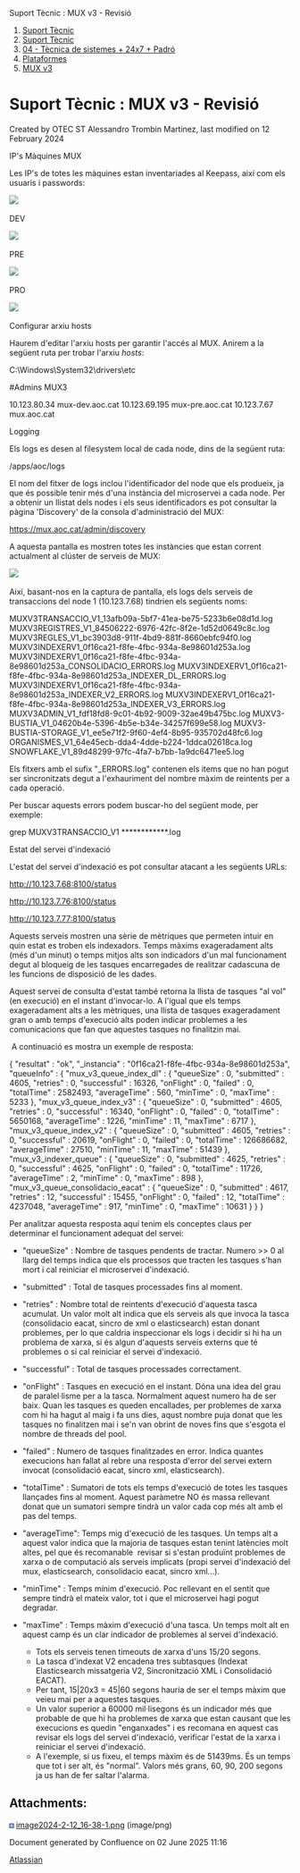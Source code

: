 Suport Tècnic : MUX v3 - Revisió  

1.  [Suport Tècnic](index.html)
2.  [Suport Tècnic](13893782.html)
3.  [04 - Tècnica de sistemes + 24x7 + Padró](26313202.html)
4.  [Plataformes](Plataformes_41520520.html)
5.  [MUX v3](MUX-v3_93356465.html)

Suport Tècnic : MUX v3 - Revisió
================================

Created by OTEC ST Alessandro Trombin Martinez, last modified on 12 February 2024

IP's Màquines MUX

Les IP's de totes les màquines estan inventariades al Keepass, així com els usuaris i passwords:

![](https://contacte.aoc.cat/secure/attachment/98671/98671_image-2023-06-08-16-45-39-588.png)

  

DEV

![](https://contacte.aoc.cat/secure/attachment/98672/98672_image-2023-06-08-16-46-04-596.png)

  

PRE

![](https://contacte.aoc.cat/secure/attachment/98673/98673_image-2023-06-08-16-46-25-629.png)

  

PRO

![](https://contacte.aoc.cat/secure/attachment/98674/98674_image-2023-06-08-16-46-43-592.png)

Configurar arxiu hosts

Haurem d'editar l'arxiu hosts per garantir l'accés al MUX. Anirem a la següent ruta per trobar l'arxiu _hosts_: 

C:\\Windows\\System32\\drivers\\etc

#Admins MUX3

10.123.80.34 mux-dev.aoc.cat
10.123.69.195 mux-pre.aoc.cat
10.123.7.67 mux.aoc.cat

  

  

Logging

Els logs es desen al filesystem local de cada node, dins de la següent ruta:

/apps/aoc/logs

  

El nom del fitxer de logs inclou l'identificador del node que els produeix, ja que és possible tenir més d'una instància del microservei a cada node. Per a obtenir un llistat dels nodes i els seus identificadors es pot consultar la pàgina 'Discovery' de la consola d'administració del MUX:

https://mux.aoc.cat/admin/discovery

A aquesta pantalla es mostren totes les instàncies que estan corrent actualment al clúster de serveis de MUX:

![](attachments/93356469/100009234.png)

  

Així, basant-nos en la captura de pantalla, els logs dels serveis de transaccions del node 1 (10.123.7.68) tindrien els següents noms:

MUXV3TRANSACCIO\_V1\_13afb09a-5bf7-41ea-be75-5233b6e08d1d.log
MUXV3REGISTRES\_V1\_84506222-6976-42fc-8f2e-1d52d0649c8c.log
MUXV3REGLES\_V1\_bc3903d8-911f-4bd9-881f-8660ebfc94f0.log
MUXV3INDEXERV1\_0f16ca21-f8fe-4fbc-934a-8e98601d253a.log
MUXV3INDEXERV1\_0f16ca21-f8fe-4fbc-934a-8e98601d253a\_CONSOLIDACIO\_ERRORS.log
MUXV3INDEXERV1\_0f16ca21-f8fe-4fbc-934a-8e98601d253a\_INDEXER\_DL\_ERRORS.log
MUXV3INDEXERV1\_0f16ca21-f8fe-4fbc-934a-8e98601d253a\_INDEXER\_V2\_ERRORS.log
MUXV3INDEXERV1\_0f16ca21-f8fe-4fbc-934a-8e98601d253a\_INDEXER\_V3\_ERRORS.log
MUXV3ADMIN\_V1\_fdf18fd8-9c01-4b92-9009-32ae49b475bc.log
MUXV3-BUSTIA\_V1\_04620b4e-5396-4b5e-b34e-34257f699e58.log
MUXV3-BUSTIA-STORAGE\_V1\_ee5e71f2-9f60-4ef4-8b95-935702d48fc6.log
ORGANISMES\_V1\_64e45ecb-dda4-4dde-b224-1ddca02618ca.log
SNOWFLAKE\_V1\_89d48299-97fc-4fa7-b7bb-1a9dc6471ee5.log

  
Els fitxers amb el sufix "\_ERRORS.log" contenen els items que no han pogut ser sincronitzats degut a l'exhauriment del nombre màxim de reintents per a cada operació.

Per buscar aquests errors podem buscar-ho del següent mode, per exemple:

grep MUXV3TRANSACCIO\_V1 \*\*\*\*\*\*\*\*\*\*\*\*.log

  

  

Estat del servei d'indexació

L'estat del servei d'indexació es pot consultar atacant a les següents URLs:

http://10.123.7.68:8100/status

http://10.123.7.76:8100/status

http://10.123.7.77:8100/status

Aquests serveis mostren una sèrie de mètriques que permeten intuir en quin estat es troben els indexadors. Temps màxims exageradament alts (més d'un minut) o temps mitjos alts son indicadors d'un mal funcionament degut al bloqueig de les tasques encarregades de realitzar cadascuna de les funcions de disposició de les dades.

Aquest servei de consulta d'estat també retorna la llista de tasques "al vol" (en execució) en el instant d'invocar-lo. A l'igual que els temps exageradament alts a les mètriques, una llista de tasques exageradament gran o amb temps d'execució alts poden indicar problemes a les comunicacions que fan que aquestes tasques no finalitzin mai.

 A continuació es mostra un exemple de resposta:

{
  "resultat" : "ok",
  "\_instancia" : "0f16ca21-f8fe-4fbc-934a-8e98601d253a",
  "queueInfo" : {
    "mux\_v3\_queue\_index\_dl" : {
      "queueSize" : 0,
      "submitted" : 4605,
      "retries" : 0,
      "successful" : 16326,
      "onFlight" : 0,
      "failed" : 0,
      "totalTime" : 2582493,
      "averageTime" : 560,
      "minTime" : 0,
      "maxTime" : 5233
    },
    "mux\_v3\_queue\_index\_v3" : {
      "queueSize" : 0,
      "submitted" : 4605,
      "retries" : 0,
      "successful" : 16340,
      "onFlight" : 0,
      "failed" : 0,
      "totalTime" : 5650168,
      "averageTime" : 1226,
      "minTime" : 11,
      "maxTime" : 6717
    },
    "mux\_v3\_queue\_index\_v2" : {
      "queueSize" : 0,
      "submitted" : 4605,
      "retries" : 0,
      "successful" : 20619,
      "onFlight" : 0,
      "failed" : 0,
      "totalTime" : 126686682,
      "averageTime" : 27510,
      "minTime" : 11,
      "maxTime" : 51439
    },
    "mux\_v3\_indexer\_queue" : {
      "queueSize" : 0,
      "submitted" : 4625,
      "retries" : 0,
      "successful" : 4625,
      "onFlight" : 0,
      "failed" : 0,
      "totalTime" : 11726,
      "averageTime" : 2,
      "minTime" : 0,
      "maxTime" : 898
    },
    "mux\_v3\_queue\_consolidacio\_eacat" : {
      "queueSize" : 0,
      "submitted" : 4617,
      "retries" : 12,
      "successful" : 15455,
      "onFlight" : 0,
      "failed" : 12,
      "totalTime" : 4237048,
      "averageTime" : 917,
      "minTime" : 0,
      "maxTime" : 10631
    }
  }
} 

  

Per analitzar aquesta resposta aquí tenim els conceptes claus per determinar el funcionament adequat del servei:

*   "queueSize" : Nombre de tasques pendents de tractar. Numero >> 0 al llarg del temps indica que els processos que tracten les tasques s'han mort i cal reiniciar el microservei d'indexació.
*   "submitted" : Total de tasques processades fins al moment.

*   "retries" : Nombre total de reintents d'execució d'aquesta tasca acumulat. Un valor molt alt indica que els serveis als que invoca la tasca (consolidacio eacat, sincro de xml o elasticsearch) estan donant problemes, per lo que caldria inspeccionar els logs i decidir si hi ha un problema de xarxa, si és algun d'aquests serveis externs que té problemes o si cal reiniciar el servei d'indexació.

*   "successful" : Total de tasques processades correctament.

*   "onFlight" : Tasques en execució en el instant. Dóna una idea del grau de paralel·lisme per a la tasca. Normalment aquest numero ha de ser baix. Quan les tasques es queden encallades, per problemes de xarxa com hi ha hagut al maig i fa uns dies, aqust nombre puja donat que les tasques no finalitzen mai i se'n van obrint de noves fins que s'esgota el nombre de threads del pool.

*   "failed" : Numero de tasques finalitzades en error. Indica quantes execucions han fallat al rebre una resposta d'error del servei extern invocat (consolidació eacat, sincro xml, elasticsearch).

*   "totalTime" : Sumatori de tots els temps d'execució de totes les tasques llançades fins al moment. Aquest paràmetre NO és massa rellevant donat que un sumatori sempre tindrà un valor cada cop més alt amb el pas del temps.

*   "averageTime": Temps mig d'execució de les tasques. Un temps alt a aquest valor indica que la majoria de tasques estan tenint latències molt altes, pel que és recomanable  revisar si s'estan produïnt problemes de xarxa o de computació als serveis implicats (propi servei d'indexació del mux, elasticsearch, consolidacio eacat, sincro xml...).

*   "minTime" : Temps mínim d'execució. Poc rellevant en el sentit que sempre tindrà el mateix valor, tot i que el microservei hagi pogut degradar.

*   "maxTime" : Temps màxim d'execució d'una tasca. Un temps molt alt en aquest camp és un clar indicador de problemes al servei d'indexació.
    *   Tots els serveis tenen timeouts de xarxa d'uns 15/20 segons.
    *   La tasca d'indexat V2 encadena tres subtasques (Indexat Elasticsearch missatgeria V2, Sincronització XML i Consolidació EACAT).
    *   Per tant, 15|20x3 = 45|60 segons hauria de ser el temps màxim que veieu mai per a aquestes tasques.
    *   Un valor superior a 60000 mil·lisegons és un indicador més que probable de que hi ha problemes de xarxa que estan causant que les execucions es quedin "enganxades" i es recomana en aquest cas revisar els logs del servei d'indexació, verificar l'estat de la xarxa i reiniciar el servei d'indexació.
    *   A l'exemple, si us fixeu, el temps màxim és de 51439ms. És un temps que tot i ser alt, és "normal". Valors més grans, 60, 90, 200 segons ja us han de fer saltar l'alarma.

  

  

  

  

Attachments:
------------

![](images/icons/bullet_blue.gif) [image2024-2-12\_16-38-1.png](attachments/93356469/100009234.png) (image/png)  

Document generated by Confluence on 02 June 2025 11:16

[Atlassian](http://www.atlassian.com/)